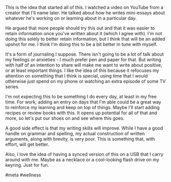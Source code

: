 This is the idea that started all of this. I watched a video on YouTube from a creator that I'll name later. He talked about how he writes mini-essays about whatever he's working on or learning about in a particular day. 

He argued that more people should try this out and that it was easier to retain information once you've written about it (which I agree with). I'm not doing this solely to better retain information, but I think that will be an added upshot for me. I think I'm doing this to be a bit better in tune with myself. 

It's a form of journaling I suppose. There isn't going to be a lot of talk about my feelings or anxieties - I much prefer pen and paper for that. But writing with half of an intention to share will make me want to write about positive, or at least important things. I like the idea of this because it refocuses my attention on something that I think is special, using time that I would otherwise just spend on my phone or watching an extra episode of some TV series. 

I'm not expecting this to be something I do every day, at least in my free time. For work, adding an entry on days that I'm able could be a great way to reinforce my learning and keep on top of things. Maybe I'll start adding recipes or review books with this. It opens up potential for all of that and more, so let's put our shoes on and see where this goes.

A good side effect is that my writing skills will improve. While I have a good handle on grammar and spelling, my actual construction of written arguments, along with brevity, is very poor. This is something that, with effort, will get better.

Also, I love the idea of having a synced version of this on a USB that I carry around with me. Maybe as a necklace or a cool-looking flash drive on my keyring. Just for fun.

#meta #wellness 